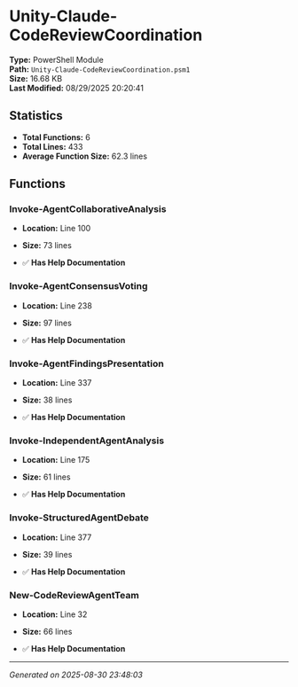# Unity-Claude-CodeReviewCoordination

**Type:** PowerShell Module  
**Path:** `Unity-Claude-CodeReviewCoordination.psm1`  
**Size:** 16.68 KB  
**Last Modified:** 08/29/2025 20:20:41  

## Statistics

- **Total Functions:** 6
- **Total Lines:** 433
- **Average Function Size:** 62.3 lines

## Functions


### Invoke-AgentCollaborativeAnalysis

- **Location:** Line 100
- **Size:** 73 lines

- ✅ **Has Help Documentation** 
### Invoke-AgentConsensusVoting

- **Location:** Line 238
- **Size:** 97 lines

- ✅ **Has Help Documentation** 
### Invoke-AgentFindingsPresentation

- **Location:** Line 337
- **Size:** 38 lines

- ✅ **Has Help Documentation** 
### Invoke-IndependentAgentAnalysis

- **Location:** Line 175
- **Size:** 61 lines

- ✅ **Has Help Documentation** 
### Invoke-StructuredAgentDebate

- **Location:** Line 377
- **Size:** 39 lines

- ✅ **Has Help Documentation** 
### New-CodeReviewAgentTeam

- **Location:** Line 32
- **Size:** 66 lines

- ✅ **Has Help Documentation**

---
*Generated on 2025-08-30 23:48:03*
